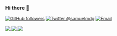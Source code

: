 ### Hi there 👋

[![GitHub followers](https://img.shields.io/github/followers/smedina-d?label=smedina-d&logo=github&style=for-the-badge)](https://github.com/smedina-d?tab=followers)
[![Twitter @samuelmdg](https://img.shields.io/twitter/follow/samuelmdg?label=samuelmdg&logo=twitter&style=for-the-badge)](https://twitter.com/samuelmdg)
[![Email](https://img.shields.io/badge/Gmail-D14836?style=for-the-badge&logo=gmail&logoColor=white)](mailto://samuelmedinadg@gmail.com)
<!-- [![LinkedIn](https://img.shields.io/badge/LinkedIn-0077B5?style=for-the-badge&logo=linkedin&logoColor=white)](https://www.linkedin.com/in/MiguelAngelMP10) -->
<!-- [![Facebook](https://img.shields.io/badge/Facebook-1877F2?style=for-the-badge&logo=facebook&logoColor=white)](https://www.facebook.com/MiguelAngelMP10)
[![Instagram](https://img.shields.io/badge/Instagram-E4405F?style=for-the-badge&logo=instagram&logoColor=white)](https://www.instagram.com/MiguelAngelMP10) -->

<div style="text-align: justify;">
<a href="#" >
  <img align="center" src="https://github-readme-stats.vercel.app/api?username=smedina-d&show_icons=true&theme=midnight-blue&card_width=180&?count_private=true&locale=es"/>
</a>
<a href="#">
  <img align="center" src="https://github-readme-stats.vercel.app/api/top-langs/?username=smedina-d&show_icons=true&theme=midnight-blue&layout=compact&?count_private=true&locale=es" />
</a>

<a href="#">
  <img align="center" src="https://github-readme-streak-stats.herokuapp.com?user=smedina-d&theme=buefy-dark&count_private=true&locale=es" />
</a>

</div>

<!--
**smedina-d/smedina-d** is a ✨ _special_ ✨ repository because its `README.md` (this file) appears on your GitHub profile.

Here are some ideas to get you started:

- 🔭 I’m currently working on ...
- 🌱 I’m currently learning ...
- 👯 I’m looking to collaborate on ...
- 🤔 I’m looking for help with ...
- 💬 Ask me about ...
- 📫 How to reach me: ...
- 😄 Pronouns: ...
- ⚡ Fun fact: ...
-->
